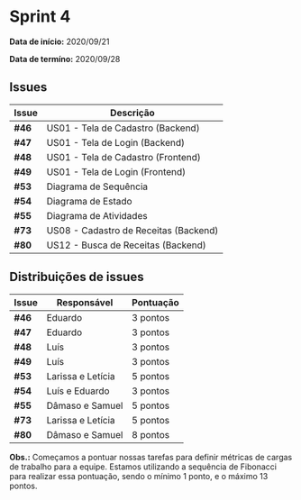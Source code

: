 # Sprint 4

**Data de início:** 2020/09/21

**Data de termíno:** 2020/09/28

## Issues

|Issue|Descrição|
|-----|---------|
|**#46**|US01 - Tela de Cadastro (Backend)|
|**#47**|US01 - Tela de Login (Backend)|
|**#48**|US01 - Tela de Cadastro (Frontend)|
|**#49**|US01 - Tela de Login (Frontend)|
|**#53**|Diagrama de Sequência|
|**#54**|Diagrama de Estado|
|**#55**|Diagrama de Atividades|
|**#73**|US08 - Cadastro de Receitas (Backend)|
|**#80**|US12 - Busca de Receitas (Backend)|


## Distribuições de issues

|Issue|Responsável|Pontuação|
|-----|---------|----------|
|**#46**|Eduardo|3 pontos|
|**#47**|Eduardo|3 pontos|
|**#48**|Luís|3 pontos|
|**#49**|Luís|3 pontos|
|**#53**|Larissa e Letícia|5 pontos|
|**#54**|Luís e Eduardo|3 pontos|
|**#55**|Dâmaso e Samuel|5 pontos|
|**#73**|Larissa e Letícia|5 pontos|
|**#80**|Dâmaso e Samuel|8 pontos|

**Obs.:** Começamos a pontuar nossas tarefas para definir métricas de cargas de trabalho para a equipe. Estamos utilizando a sequência de Fibonacci para realizar essa pontuação, sendo o mínimo 1 ponto, e o máximo 13 pontos.
